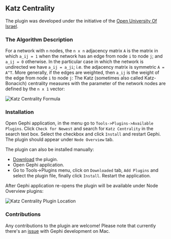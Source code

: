 ## Katz Centrality

The plugin was developed under the initiative of the [Open University Of Israel](https://www.openu.ac.il/en/pages/default.aspx).

### The Algorithm Description

For a network with `n` nodes, the `n x n` adjacency matrix `A` is the matrix
in which `a_ij = 1` when the network has an edge from node `i` to node `j`; and
`a_ij = 0` otherwise. In the particular case in which the network is undirected
we have `a_ij = a_ji`; i.e. the adjacency matrix is symmetric `A = A^T`. More
generally, if the edges are weighted, then `a_ij` is the weight of the edge from
node `i` to node `j`:
The Katz (sometimes also called Katz-Bonacich) centrality measures with
the parameter of the network nodes are defined by the `n x 1` vector:


![Katz Centrality Formula](https://i.imgur.com/9IwArh8.png)


### Installation

Open Gephi application, in the menu go to `Tools->Plugins->Available Plugins`. Click `Check for Newest` and search for `Katz Centrality` in the search text box. Select the checkbox and click `Install` and restart Gephi. The plugin should appear under `Node Overview` tab.

The plugin can also be installed manually:
- [Download](https://gephi.org/plugins/#/plugin/katz-centrality) the plugin.
- Open Gephi application.
- Go to Tools->Plugins menu, click on `Downloaded` tab, `Add Plugins` and select the plugin file, finally click `Install`. Restart the application.

After Gephi application re-opens the plugin will be available
under Node Overview plugins:

![Katz Centrality Plugin Location](https://i.imgur.com/8r9pQtx.png)

### Contributions

Any contributions to the plugin are welcome! Please note that currently there's an [issue](https://github.com/gephi/gephi/issues/1059) with Gephi development on Mac.
